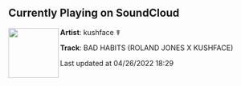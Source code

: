 ## Currently Playing on SoundCloud

[<img align="left" width="100" src="https://i1.sndcdn.com/artworks-NzWZt9fhuwJbauJi-zpUbfg-t500x500.jpg">](https://soundcloud.com/kushfaceleanin/bad-habits-roland-jones-x-kushface)

**Artist**: kushface ☤ 

**Track**: BAD HABITS (ROLAND JONES X KUSHFACE)

Last updated at 04/26/2022 18:29
